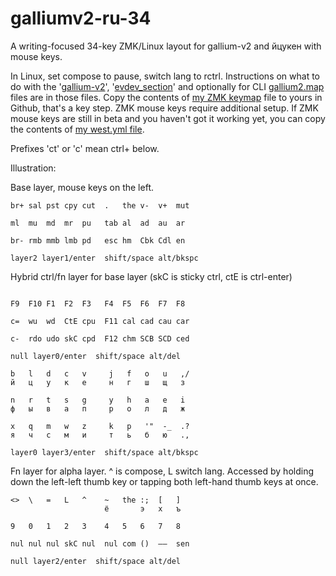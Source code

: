 # galliumv2-ru-34
A writing-focused 34-key ZMK/Linux layout for gallium-v2 and йцукен with mouse keys.

In Linux, set compose to pause, switch lang to rctrl.
Instructions on what to do with the '[gallium-v2](https://github.com/stozi/galliumv2-ru-34/blob/main/gallium-v2)', '[evdev_section](https://github.com/stozi/galliumv2-ru-34/blob/main/evdev_section.xml)' and optionally for CLI [gallium2.map](https://github.com/stozi/galliumv2-ru-34/blob/main/gallium2.map) files are in those files. Copy the contents of [my ZMK keymap](https://github.com/stozi/zmk-config/blob/master/config/a_dux.keymap) file to yours in Github, that's a key step. ZMK mouse keys require additional setup. If ZMK mouse keys are still in beta and you haven't got it working yet, you can copy the contents of [my west.yml file](https://github.com/stozi/zmk-config/blob/master/config/west.yml).


Prefixes 'ct' or 'c' mean ctrl+ below.

Illustration:

Base layer, mouse keys on the left.

```
br+ sal pst cpy cut  .   the v-  v+  mut

ml  mu  md  mr  pu   tab al  ad  au  ar

br- rmb mmb lmb pd   esc hm  Cbk Cdl en

layer2 layer1/enter  shift/space alt/bkspc   
```               

Hybrid ctrl/fn layer for base layer (skC is sticky ctrl, ctE is ctrl-enter)

```

F9  F10 F1  F2  F3   F4  F5  F6  F7  F8

c=  wu  wd  CtE cpu  F11 cal cad cau car

c-  rdo udo skC cpd  F12 chm SCB SCD ced

null layer0/enter  shift/space alt/del   
```

```
b   l   d   c   v     j   f   o   u   ,/
й   ц   у   к   е     н   г   ш   щ   з

n   r   t   s   g     y   h   a   e   i
ф   ы   в   а   п     р   о   л   д   ж

x   q   m   w   z     k   p   '"  -_  .?
я   ч   с   м   и     т   ь   б   ю   .,

layer0 layer3/enter  shift/space alt/bkspc   
```

Fn layer for alpha layer. ^ is compose, L switch lang. Accessed by holding down the left-left thumb key or tapping both left-hand thumb keys at once.

```
<>  \   =   L   ^    ~   the :;  [   ] 
                     ё       э   х   ъ

9   0   1   2   3    4   5   6   7   8

nul nul nul skC nul  nul com ()  –—  sen

null layer2/enter  shift/space alt/del   
```
